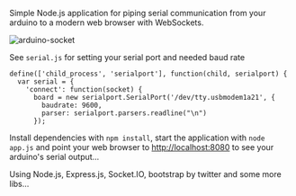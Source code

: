 Simple Node.js application for piping serial communication from your arduino to a modern web browser with WebSockets.

![arduino-socket](http://semu.mp/screenshots/arduino-socket-20120410-173825.png)

See `serial.js` for setting your serial port and needed baud rate

    define(['child_process', 'serialport'], function(child, serialport) {
      var serial = {
        'connect': function(socket) {
          board = new serialport.SerialPort('/dev/tty.usbmodem1a21', {
            baudrate: 9600,
            parser: serialport.parsers.readline("\n")
          });
      
Install dependencies with `npm install`, start the application with `node app.js` and point your web browser to [http://localhost:8080](http://localhost:8099) to see your arduino's serial output…

Using Node.js, Express.js, Socket.IO, bootstrap by twitter and some more libs…